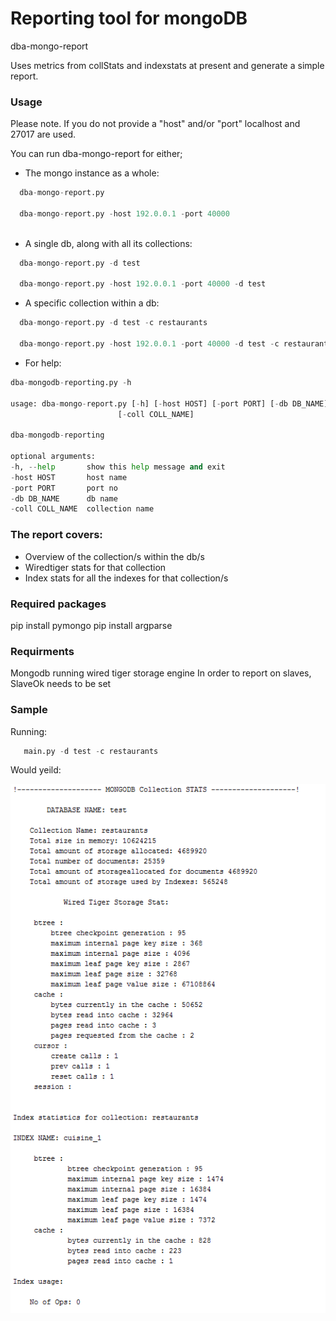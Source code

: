 Reporting tool for mongoDB
===========================
dba-mongo-report

Uses metrics from collStats and indexstats at present and generate a simple report.

### Usage
Please note. If you do not provide a "host" and/or "port" localhost and 27017 are used.

 You can run dba-mongo-report for either;
 
  * The mongo instance as a whole:
  ```python
    dba-mongo-report.py 
    
    dba-mongo-report.py -host 192.0.0.1 -port 40000
    
```
  * A single db, along with all its collections:
  ```python
    dba-mongo-report.py -d test
    
    dba-mongo-report.py -host 192.0.0.1 -port 40000 -d test 
```
  * A specific collection within a db:
  ```python
    dba-mongo-report.py -d test -c restaurants
    
    dba-mongo-report.py -host 192.0.0.1 -port 40000 -d test -c restaurants
```
   * For help:
   ```python
   dba-mongodb-reporting.py -h 
   
usage: dba-mongo-report.py [-h] [-host HOST] [-port PORT] [-db DB_NAME]
                           [-coll COLL_NAME]

dba-mongodb-reporting

optional arguments:
  -h, --help       show this help message and exit
  -host HOST       host name
  -port PORT       port no
  -db DB_NAME      db name
  -coll COLL_NAME  collection name
```
    
### The report covers:
  
  * Overview of the collection/s within the db/s
  * Wiredtiger stats for that collection
  * Index stats for all the indexes for that collection/s

### Required packages

pip install pymongo
pip install argparse
  
### Requirments

 Mongodb running wired tiger storage engine
 In order to report on slaves, SlaveOk needs to be set
 
### Sample

Running:

 ```python
    main.py -d test -c restaurants
```
Would yeild:

![alt tag](screenshots/db_report.PNG)



